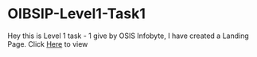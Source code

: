# OIBSIP-Level1-Task1
Hey this is Level 1 task - 1 give by OSIS Infobyte, I have created a Landing Page.
Click [Here](https://mrmehta01.github.io/OIBSIP-Level-1-Task-1/) to view

